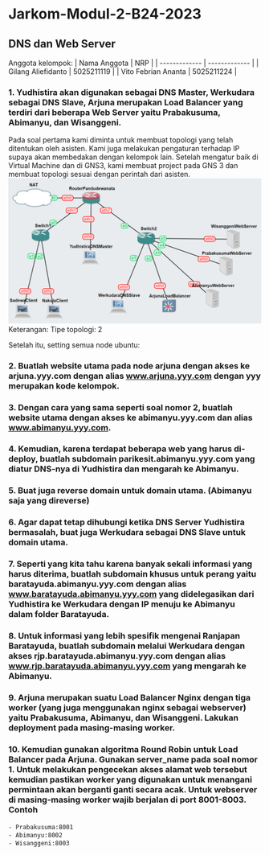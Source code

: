 # Jarkom-Modul-2-B24-2023
## DNS dan Web Server
Anggota kelompok:
| Nama Anggota | NRP |
| ------------- | ------------- |
| Gilang Aliefidanto  | 5025211119  |
| Vito Febrian Ananta  | 5025211224  |

### 1. Yudhistira akan digunakan sebagai DNS Master, Werkudara sebagai DNS Slave, Arjuna merupakan Load Balancer yang terdiri dari beberapa Web Server yaitu Prabakusuma, Abimanyu, dan Wisanggeni.
Pada soal pertama kami diminta untuk membuat topologi yang telah ditentukan oleh asisten. Kami juga melakukan pengaturan terhadap IP supaya akan membedakan dengan kelompok lain. Setelah mengatur baik di Virtual Machine dan di GNS3, kami membuat project pada GNS 3 dan membuat topologi sesuai dengan perintah dari asisten.
![topologi](resource/topologi.png)
Keterangan:
Tipe topologi: 2


Setelah itu, setting semua node ubuntu:


### 2. Buatlah website utama pada node arjuna dengan akses ke arjuna.yyy.com dengan alias www.arjuna.yyy.com dengan yyy merupakan kode kelompok.

### 3. Dengan cara yang sama seperti soal nomor 2, buatlah website utama dengan akses ke abimanyu.yyy.com dan alias www.abimanyu.yyy.com.

### 4. Kemudian, karena terdapat beberapa web yang harus di-deploy, buatlah subdomain parikesit.abimanyu.yyy.com yang diatur DNS-nya di Yudhistira dan mengarah ke Abimanyu.

### 5. Buat juga reverse domain untuk domain utama. (Abimanyu saja yang direverse)

### 6. Agar dapat tetap dihubungi ketika DNS Server Yudhistira bermasalah, buat juga Werkudara sebagai DNS Slave untuk domain utama.


### 7. Seperti yang kita tahu karena banyak sekali informasi yang harus diterima, buatlah subdomain khusus untuk perang yaitu baratayuda.abimanyu.yyy.com dengan alias www.baratayuda.abimanyu.yyy.com yang didelegasikan dari Yudhistira ke Werkudara dengan IP menuju ke Abimanyu dalam folder Baratayuda.

### 8. Untuk informasi yang lebih spesifik mengenai Ranjapan Baratayuda, buatlah subdomain melalui Werkudara dengan akses rjp.baratayuda.abimanyu.yyy.com dengan alias www.rjp.baratayuda.abimanyu.yyy.com yang mengarah ke Abimanyu.

### 9. Arjuna merupakan suatu Load Balancer Nginx dengan tiga worker (yang juga menggunakan nginx sebagai webserver) yaitu Prabakusuma, Abimanyu, dan Wisanggeni. Lakukan deployment pada masing-masing worker.

### 10. Kemudian gunakan algoritma Round Robin untuk Load Balancer pada Arjuna. Gunakan server_name pada soal nomor 1. Untuk melakukan pengecekan akses alamat web tersebut kemudian pastikan worker yang digunakan untuk menangani permintaan akan berganti ganti secara acak. Untuk webserver di masing-masing worker wajib berjalan di port 8001-8003. Contoh
    - Prabakusuma:8001
    - Abimanyu:8002
    - Wisanggeni:8003

###

###
